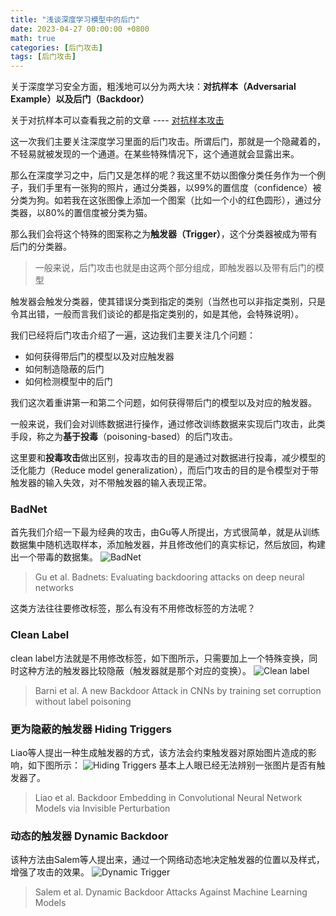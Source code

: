 ```yaml
---
title: "浅谈深度学习模型中的后门"
date: 2023-04-27 00:00:00 +0800
math: true
categories: [后门攻击]
tags: [后门攻击]
---
```



关于深度学习安全方面，粗浅地可以分为两大块：**对抗样本（Adversarial Example）**以及**后门（Backdoor）**

关于对抗样本可以查看我之前的文章 ---- [对抗样本攻击](https://mezereonxp.fun/posts/adv-attacks)

这一次我们主要关注深度学习里面的后门攻击。所谓后门，那就是一个隐藏着的，不轻易就被发现的一个通道。在某些特殊情况下，这个通道就会显露出来。

那么在深度学习之中，后门又是怎样的呢？我这里不妨以图像分类任务作为一个例子，我们手里有一张狗的照片，通过分类器，以99%的置信度（confidence）被分类为狗。如若我在这张图像上添加一个图案（比如一个小的红色圆形），通过分类器，以80%的置信度被分类为猫。

那么我们会将这个特殊的图案称之为**触发器（Trigger）**，这个分类器被成为带有后门的分类器。

> 一般来说，后门攻击也就是由这两个部分组成，即触发器以及带有后门的模型

触发器会触发分类器，使其错误分类到指定的类别（当然也可以非指定类别，只是令其出错，一般而言我们谈论的都是指定类别的，如是其他，会特殊说明）。

我们已经将后门攻击介绍了一遍，这边我们主要关注几个问题：

- 如何获得带后门的模型以及对应触发器
- 如何制造隐蔽的后门
- 如何检测模型中的后门

我们这次着重讲第一和第二个问题，如何获得带后门的模型以及对应的触发器。

一般来说，我们会对训练数据进行操作，通过修改训练数据来实现后门攻击，此类手段，称之为**基于投毒**（poisoning-based）的后门攻击。

这里要和**投毒攻击**做出区别，投毒攻击的目的是通过对数据进行投毒，减少模型的泛化能力（Reduce model generalization），而后门攻击的目的是令模型对于带触发器的输入失效，对不带触发器的输入表现正常。


### BadNet

首先我们介绍一下最为经典的攻击，由Gu等人所提出，方式很简单，就是从训练数据集中随机选取样本，添加触发器，并且修改他们的真实标记，然后放回，构建出一个带毒的数据集。
![BadNet](https://mezereon-upic.oss-cn-shanghai.aliyuncs.com/uPic/watermark,type_ZmFuZ3poZW5naGVpdGk,shadow_10,text_aHR0cHM6Ly9ibG9nLmNzZG4ubmV0L3FxXzM0MjA2OTUy,size_16,color_FFFFFF,t_70-20230501014923247.png)

> Gu et al.  Badnets: Evaluating backdooring attacks on deep neural networks

这类方法往往要修改标签，那么有没有不用修改标签的方法呢？

### Clean Label

clean label方法就是不用修改标签，如下图所示，只需要加上一个特殊变换，同时这种方法的触发器比较隐蔽（触发器就是那个对应的变换）。
![Clean label](https://mezereon-upic.oss-cn-shanghai.aliyuncs.com/uPic/watermark,type_ZmFuZ3poZW5naGVpdGk,shadow_10,text_aHR0cHM6Ly9ibG9nLmNzZG4ubmV0L3FxXzM0MjA2OTUy,size_16,color_FFFFFF,t_70-20230501014923403.png)

> Barni et al. A new Backdoor Attack in CNNs by training set corruption without label poisoning

### 更为隐蔽的触发器 Hiding Triggers

Liao等人提出一种生成触发器的方式，该方法会约束触发器对原始图片造成的影响，如下图所示：
![Hiding Triggers](https://mezereon-upic.oss-cn-shanghai.aliyuncs.com/uPic/watermark,type_ZmFuZ3poZW5naGVpdGk,shadow_10,text_aHR0cHM6Ly9ibG9nLmNzZG4ubmV0L3FxXzM0MjA2OTUy,size_16,color_FFFFFF,t_70-20230501014923490.png)
基本上人眼已经无法辨别一张图片是否有触发器了。

> Liao et al. Backdoor Embedding in Convolutional Neural Network Models via Invisible Perturbation


### 动态的触发器 Dynamic Backdoor

该种方法由Salem等人提出来，通过一个网络动态地决定触发器的位置以及样式，增强了攻击的效果。
![Dynamic Trigger](https://mezereon-upic.oss-cn-shanghai.aliyuncs.com/uPic/watermark,type_ZmFuZ3poZW5naGVpdGk,shadow_10,text_aHR0cHM6Ly9ibG9nLmNzZG4ubmV0L3FxXzM0MjA2OTUy,size_16,color_FFFFFF,t_70-20230501014923575.png)

> Salem et al. Dynamic Backdoor Attacks Against Machine Learning Models